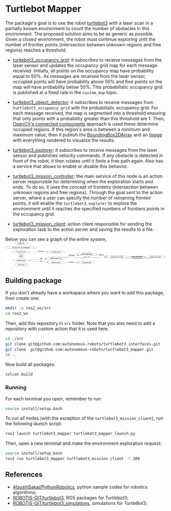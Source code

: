 # Turtlebot Mapper

The package's goal is to use the robot [turtlebot3](https://github.com/ROBOTIS-GIT/turtlebot3) with a laser scan in a partially known environment to count the number of obstacles in this environment. The proposed solution aims to be as generic as possible. Given a closed environment, the robot must continue exploring until the number of frontier points (intersection between unknown regions and free regions) reaches a threshold.

* [turtlebot3_occupancy_grid](turtlebot3_mapper/turtlebot3_occupancy_grid/turtlebot3_occupancy_grid.py): it subscribes to receive messages from the laser sensor and updates the occupancy grid map for each message received. Initially, all points on the occupancy map have probability equal to 50%. As messages are received from the laser sensor, occupied points will have probability above 50% and free points on the map will have probability below 50%. This probabilistic occupancy grid is published at a fixed rate in the `custom_map` topic.

* [turtlebot3_object_detector](turtlebot3_mapper/turtlebot3_object_detector/turtlebot3_object_detector.py): it subscribes to receive messages from `turtlebot3_occupancy_grid` with the probabilistic occupancy grid. For each message received, the map is segmented into a threshold ensuring that only points with a probability greater than this threshold are 1. Then, [OpenCV's connected components](https://docs.opencv.org/3.4/d3/dc0/group__imgproc__shape.html#ga107a78bf7cd25dec05fb4dfc5c9e765f) approach is used these determine occupied regions. If this region's area is between a minimum and maximum value, then it publish the [BoundingBox2DArray](http://docs.ros.org/en/api/vision_msgs/html/msg/BoundingBox2DArray.html) and an [Image](http://docs.ros.org/en/noetic/api/sensor_msgs/html/msg/Image.html) with everything rendered to visualize the results.

* [turtlebot3_explorer](turtlebot3_mapper/turtlebot3_explorer/turtlebot3_explorer.py): it subscribes to receive messages from the laser sensor and publishes velocity commands. If any obstacle is detected in front of the robot, it then rotates until it finds a free path again. Also has a service that allows to enable or disable this behavior.

* [turtlebot3_mission_controller](turtlebot3_mapper/turtlebot3_mission_controller/turtlebot3_mission_controller.py): the main service of this node is an action server responsible for determining when the exploration starts and ends. To do so, it uses the concept of fronteirs (intersection between unknown regions and free regions). Through the goal sent to the action server, where a user can specify the number of remaining fronteir points, it will enable the `turtlebot3_explorer` to explore the enviromment until it reaches the specified numbers of frontiers points in the occupancy grid.

* [turtlebot3_mission_client](turtlebot3_mapper/turtlebot3_mission_client/turtlebot3_mission_client.py): action client responsible for sending the exploration task to the action server and saving the results to a file.

Below you can see a graph of the entire system,
![ROS graph](resource/rosgraph.png)


## Building package

If you don't already have a workspace where you want to add this package, then create one:
```bash
mkdir -p ros2_ws/src
cd ros2_ws
```

Then, add this repository in `src` folder. Note that you also need to add a repository with custom action that it is used here.
```bash
cd ./src
git clone git@github.com:autonomous-robots/turtlebot3_interfaces.git
git clone  git@github.com:autonomous-robots/turtlebot3_mapper.git
cd ..
```

Now build all packages:
```bash
colcon build
```

### Running
For each terminal you open, remember to run:
```bash
source install/setup.bash
```

To run all nodes (with the exception of the `turtlebot3_mission_client`), run the following launch script:
```bash
ros2 launch turtlebot3_mapper turtlebot3_mapper_launch.py
```

Then, open a new terminal and make the environment exploration request:
```bash
source install/setup.bash
ros2 run turtlebot3_mapper turtlebot3_mission_client -f 200
```

## References

* [AtsushiSakai/PythonRobotics](https://github.com/AtsushiSakai/PythonRobotics), python sample codes for robotics algorithms;
* [ROBOTIS-GIT/turtlebot3](https://github.com/ROBOTIS-GIT/turtlebot3), ROS packages for Turtlebot3;
* [ROBOTIS-GIT/turtlebot3_simulations](https://github.com/ROBOTIS-GIT/turtlebot3_simulations), simulations for TurtleBot3;